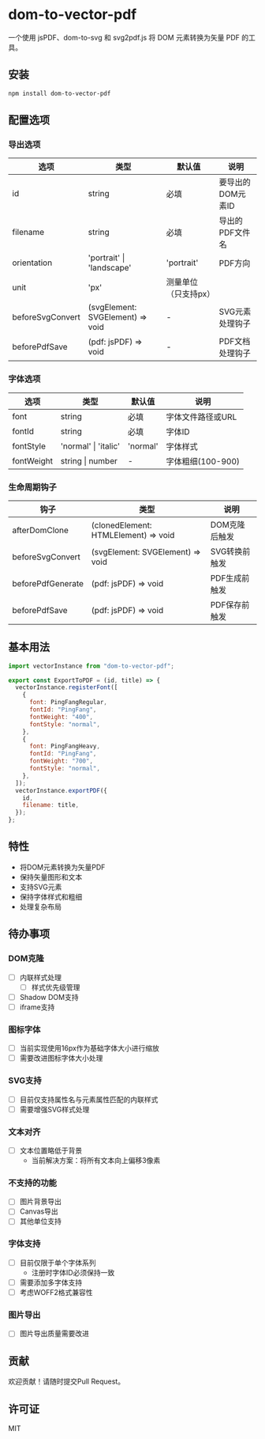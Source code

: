 # dom-to-vector-pdf

一个使用 jsPDF、dom-to-svg 和 svg2pdf.js 将 DOM 元素转换为矢量 PDF 的工具。

## 安装

```bash
npm install dom-to-vector-pdf
```

## 配置选项

### 导出选项

| 选项 | 类型 | 默认值 | 说明 |
|------|------|--------|------|
| id | string | 必填 | 要导出的DOM元素ID |
| filename | string | 必填 | 导出的PDF文件名 |
| orientation | 'portrait' \| 'landscape' | 'portrait' | PDF方向 |
| unit | 'px' | 测量单位（只支持px） |
| beforeSvgConvert | (svgElement: SVGElement) => void | - | SVG元素处理钩子 |
| beforePdfSave | (pdf: jsPDF) => void | - | PDF文档处理钩子 |

### 字体选项

| 选项 | 类型 | 默认值 | 说明 |
|------|------|--------|------|
| font | string | 必填 | 字体文件路径或URL |
| fontId | string | 必填 | 字体ID |
| fontStyle | 'normal' \| 'italic' | 'normal' | 字体样式 |
| fontWeight | string \| number | - | 字体粗细(100-900) |

### 生命周期钩子

| 钩子 | 类型 | 说明 |
|------|------|------|
| afterDomClone | (clonedElement: HTMLElement) => void | DOM克隆后触发 |
| beforeSvgConvert | (svgElement: SVGElement) => void | SVG转换前触发 |
| beforePdfGenerate | (pdf: jsPDF) => void | PDF生成前触发 |
| beforePdfSave | (pdf: jsPDF) => void | PDF保存前触发 |

## 基本用法

```javascript
import vectorInstance from "dom-to-vector-pdf";

export const ExportToPDF = (id, title) => {
  vectorInstance.registerFont([
    {
      font: PingFangRegular,
      fontId: "PingFang",
      fontWeight: "400",
      fontStyle: "normal",
    },
    {
      font: PingFangHeavy,
      fontId: "PingFang",
      fontWeight: "700",
      fontStyle: "normal",
    },
  ]);
  vectorInstance.exportPDF({
    id,
    filename: title,
  });
};
```

## 特性

- 将DOM元素转换为矢量PDF
- 保持矢量图形和文本
- 支持SVG元素
- 保持字体样式和粗细
- 处理复杂布局

## 待办事项

### DOM克隆
- [ ] 内联样式处理
  - [ ] 样式优先级管理
- [ ] Shadow DOM支持
- [ ] iframe支持

### 图标字体
- [ ] 当前实现使用16px作为基础字体大小进行缩放
- [ ] 需要改进图标字体大小处理

### SVG支持
- [ ] 目前仅支持属性名与元素属性匹配的内联样式
- [ ] 需要增强SVG样式处理

### 文本对齐
- [ ] 文本位置略低于背景
  - 当前解决方案：将所有文本向上偏移3像素

### 不支持的功能
- [ ] 图片背景导出
- [ ] Canvas导出
- [ ] 其他单位支持

### 字体支持
- [ ] 目前仅限于单个字体系列
  - 注册时字体ID必须保持一致
- [ ] 需要添加多字体支持
- [ ] 考虑WOFF2格式兼容性

### 图片导出
- [ ] 图片导出质量需要改进

## 贡献

欢迎贡献！请随时提交Pull Request。

## 许可证

MIT 

